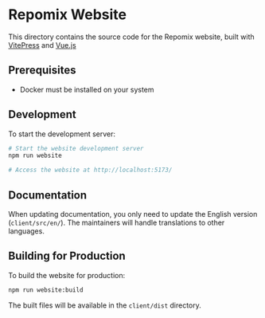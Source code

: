 # Repomix Website

This directory contains the source code for the Repomix website, built with [VitePress](https://vitepress.dev/) and [Vue.js](https://vuejs.org/)

## Prerequisites

- Docker must be installed on your system

## Development

To start the development server:

```bash
# Start the website development server
npm run website

# Access the website at http://localhost:5173/
```

## Documentation

When updating documentation, you only need to update the English version (`client/src/en/`).
The maintainers will handle translations to other languages.

## Building for Production

To build the website for production:

```bash
npm run website:build
```

The built files will be available in the `client/dist` directory. 

